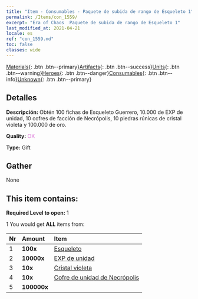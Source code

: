 ```yaml
---
title: "Item - Consumables - Paquete de subida de rango de Esqueleto 1"
permalink: /Items/con_1559/
excerpt: "Era of Chaos  Paquete de subida de rango de Esqueleto 1"
last_modified_at: 2021-04-21
locale: es
ref: "con_1559.md"
toc: false
classes: wide
---
```

 [Materials](/es/Items/){: .btn .btn--primary}[Artifacts](/es/Items/Artifacts/){: .btn .btn--success}[Units](/es/Items/Units/){: .btn .btn--warning}[Heroes](/es/Items/Heroes/){: .btn .btn--danger}[Consumables](/es/Items/Consumables/){: .btn .btn--info}[Unknown](/es/Items/Unknown/){: .btn .btn--primary}

## Detalles
 **Descripción:** Obtén 100 fichas de Esqueleto Guerrero, 10.000 de EXP de unidad, 10 cofres de facción de Necrópolis, 10 piedras rúnicas de cristal violeta y 100.000 de oro.

 **Quality:** <span style="color: #DA70D6">OK</span>

 **Type:** Gift

## Gather

  None

## This item contains:

 **Required Level to open:** 1

 1 You would get **ALL** items  from:

  | Nr | Amount |     Item    |
  |:---|:-------|:------------|
  | 1 |  **100x** | [Esqueleto](/es/Items/unt_208/) |  | 
  | 2 |  **10000x** | [EXP de unidad](/es/Items/con_902/) |  | 
  | 3 |  **10x** | [Cristal violeta](/es/Items/con_720/) |  | 
  | 4 |  **10x** | [Cofre de unidad de Necrópolis](/es/Items/con_1271/) |  | 
  | 5 |  **100000x** | <i class="fas fa-coins"/> |  | 
